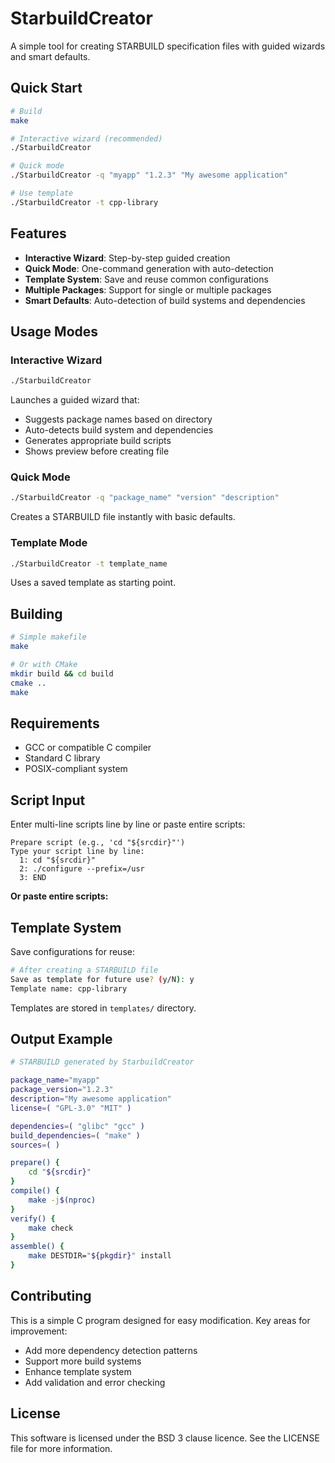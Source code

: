 # StarbuildCreator

A simple tool for creating STARBUILD specification files with guided wizards and smart defaults.

## Quick Start

```bash
# Build
make

# Interactive wizard (recommended)
./StarbuildCreator

# Quick mode
./StarbuildCreator -q "myapp" "1.2.3" "My awesome application"

# Use template
./StarbuildCreator -t cpp-library
```

## Features

- **Interactive Wizard**: Step-by-step guided creation
- **Quick Mode**: One-command generation with auto-detection
- **Template System**: Save and reuse common configurations
- **Multiple Packages**: Support for single or multiple packages
- **Smart Defaults**: Auto-detection of build systems and dependencies

## Usage Modes

### Interactive Wizard
```bash
./StarbuildCreator
```
Launches a guided wizard that:
- Suggests package names based on directory
- Auto-detects build system and dependencies
- Generates appropriate build scripts
- Shows preview before creating file

### Quick Mode
```bash
./StarbuildCreator -q "package_name" "version" "description"
```
Creates a STARBUILD file instantly with basic defaults.

### Template Mode
```bash
./StarbuildCreator -t template_name
```
Uses a saved template as starting point.

## Building

```bash
# Simple makefile
make

# Or with CMake
mkdir build && cd build
cmake ..
make
```

## Requirements

- GCC or compatible C compiler
- Standard C library
- POSIX-compliant system

## Script Input

Enter multi-line scripts line by line or paste entire scripts:

```
Prepare script (e.g., 'cd "${srcdir}"')
Type your script line by line:
  1: cd "${srcdir}"
  2: ./configure --prefix=/usr
  3: END
```

**Or paste entire scripts:**

## Template System

Save configurations for reuse:

```bash
# After creating a STARBUILD file
Save as template for future use? (y/N): y
Template name: cpp-library
```

Templates are stored in `templates/` directory.

## Output Example

```bash
# STARBUILD generated by StarbuildCreator

package_name="myapp"
package_version="1.2.3"
description="My awesome application"
license=( "GPL-3.0" "MIT" )

dependencies=( "glibc" "gcc" )
build_dependencies=( "make" )
sources=( )

prepare() {
    cd "${srcdir}"
}
compile() {
    make -j$(nproc)
}
verify() {
    make check
}
assemble() {
    make DESTDIR="${pkgdir}" install
}
```

## Contributing

This is a simple C program designed for easy modification. Key areas for improvement:

- Add more dependency detection patterns
- Support more build systems
- Enhance template system
- Add validation and error checking

## License
This software is licensed under the BSD 3 clause licence. See the LICENSE file for more information.
